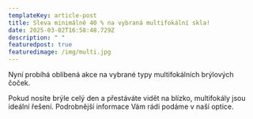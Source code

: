 ```yaml
---
templateKey: article-post
title: Sleva minimálně 40 % na vybraná multifokální skla!
date: 2025-03-02T16:58:48.729Z
description: " "
featuredpost: true
featuredimage: /img/multi.jpg
---
```

Nyní probíhá oblíbená akce na vybrané typy multifokálních brýlových čoček. 

Pokud nosíte brýle celý den a přestáváte vidět na blízko, multifokály jsou ideální řešení. Podrobnější informace Vám rádi podáme v naší optice.